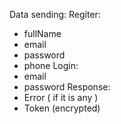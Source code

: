 Data sending:
Regíter:
  - fullName
  - email
  - password
  - phone
Login: 
  - email
  - password 
Response: 
  - Error ( if it is any )
  - Token (encrypted)
